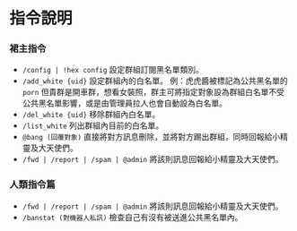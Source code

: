 # 指令說明

### 裙主指令

* `/config | !hex config`  設定群組訂閱黑名單類別。
* `/add_white {uid}`  設定群組內的白名單。  例：虎虎醬被標記為公共黑名單的 `porn` 但貴群是開車群，想看女裝照，群主可將指定對象設為群組白名單不受公共黑名單影響，或是由管理員拉人也會自動設為白名單。
* `/del_white {uid}`  移除群組內白名單。
* `/list_white`  列出群組內目前的白名單。
* `@bang (回覆對象)`  直接將對方訊息刪除，並將對方踢出群組，同時回報給小精靈及大天使們。
* `/fwd | /report | /spam | @admin`  將該則訊息回報給小精靈及大天使們。

### 人類指令篇 <a id="&#x4EBA;&#x985E;&#x6307;&#x4EE4;&#x7BC7;"></a>

* `/fwd | /report | /spam | @admin`  將該則訊息回報給小精靈及大天使們。
* `/banstat (對機器人私訊)`  檢查自己有沒有被送進公共黑名單內。

